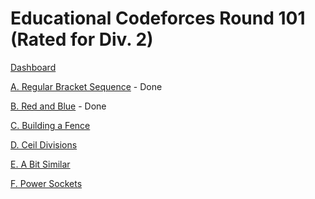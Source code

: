 # Educational Codeforces Round 101 (Rated for Div. 2)

[Dashboard](https://codeforces.com/contest/1469)

[A. Regular Bracket Sequence](https://codeforces.com/contest/1469/problem/A) - Done

[B. Red and Blue](https://codeforces.com/contest/1469/problem/B) - Done

[C. Building a Fence](https://codeforces.com/contest/1469/problem/C)

[D. Ceil Divisions](https://codeforces.com/contest/1469/problem/D)

[E. A Bit Similar](https://codeforces.com/contest/1469/problem/E)

[F. Power Sockets](https://codeforces.com/contest/1469/problem/F)
